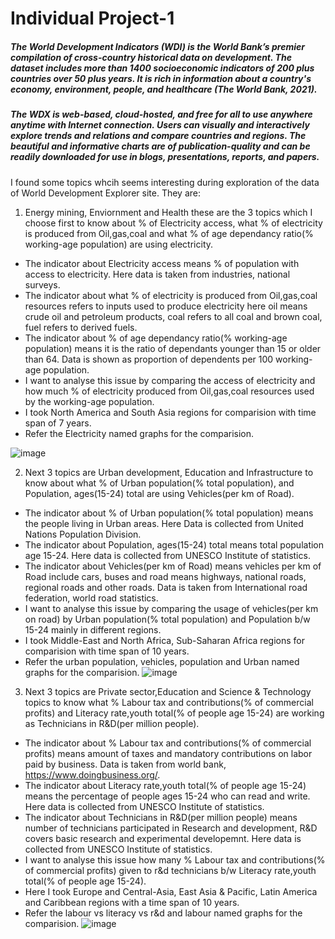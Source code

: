 # Individual Project-1

##### The World Development Indicators (WDI) is the World Bank’s premier compilation of cross-country historical data on development. The dataset includes more than 1400 socioeconomic indicators of 200 plus countries over 50 plus years. It is rich in information about a country's economy, environment, people, and healthcare (The World Bank, 2021).

##### The WDX is web-based, cloud-hosted, and free for all to use anywhere anytime with Internet connection. Users can visually and interactively explore trends and relations and compare countries and regions. The beautiful and informative charts are of publication-quality and can be readily downloaded for use in blogs, presentations, reports, and papers.

I found some topics whcih seems interesting during exploration of the data of World Development Explorer site. They are:

1. Energy mining, Enviornment and Health these are the 3 topics which I choose first to know about % of Electricity access, what % of electricity is produced from Oil,gas,coal and what % of age dependancy ratio(% working-age population) are using electricity. 
- The indicator about Electricity access means % of population with access to electricity. Here data is taken from industries, national surveys.
- The indicator about what % of electricity is produced from Oil,gas,coal resources refers to inputs used to produce electricity here oil means crude oil and petroleum products, coal refers to all coal and brown coal, fuel refers to derived fuels.
- The indicator about % of age dependancy ratio(% working-age population) means it is the ratio of dependants younger than 15 or older than 64. Data is shown as proportion of dependents per 100 working-age population.
- I want to analyse this issue by comparing the access of electricity and how much % of electricity produced from Oil,gas,coal resources used by the working-age population.
- I took North America and South Asia regions for comparision with time span of 7 years.
- Refer the Electricity named graphs for the comparision.

![image](https://user-images.githubusercontent.com/71124557/112763075-0503bd00-8fd1-11eb-8dd1-b0e97e560310.png)

2. Next 3 topics are Urban development, Education and Infrastructure to know about what % of Urban population(% total population), and Population, ages(15-24) total are using Vehicles(per km of Road).  
- The indicator about % of Urban population(% total population) means the people living in Urban areas. Here Data is collected from United Nations Population Division.
- The indicator about Population, ages(15-24) total means total population age 15-24. Here data is collected from UNESCO Institute of statistics.
- The indicator about Vehicles(per km of Road) means vehicles per km of Road include cars, buses and road means highways, national roads, regional roads and other roads. Data is taken from International road federation, world road statistics.
- I want to analyse this issue by comparing the usage of vehicles(per km on road) by Urban population(% total population) and Population b/w 15-24 mainly in different regions.
- I took Middle-East and North Africa, Sub-Saharan Africa regions for comparision with time span of 10 years.
- Refer the urban population, vehicles, population and Urban named graphs for the comparision.
![image](https://user-images.githubusercontent.com/71124557/112763241-9f640080-8fd1-11eb-9e30-4daa83b70b21.png)


3. Next 3 topics are Private sector,Education and Science & Technology topics to know what % Labour tax and contributions(% of commercial profits) and Literacy rate,youth total(% of people age 15-24)  are working as Technicians in R&D(per million people). 
- The indicator about % Labour tax and contributions(% of commercial profits) means amount of taxes and mandatory contributions on labor paid by business. Data is taken from world bank, https://www.doingbusiness.org/.
-  The indicator about Literacy rate,youth total(% of people age 15-24) means the percentage of people ages 15-24 who can read and write. Here data is collected from UNESCO Institute of statistics.
-  The indicator about Technicians in R&D(per million people) means number of technicians participated in Research and development, R&D covers basic research and experimental developemnt. Here data is collected from UNESCO Institute of statistics.
-  I want to analyse this issue how many % Labour tax and contributions(% of commercial profits) given to r&d technicians b/w Literacy rate,youth total(% of people age 15-24).
-  Here I took Europe and Central-Asia, East Asia & Pacific, Latin America and Caribbean regions with a time span of 10 years.
-  Refer the labour vs literacy vs r&d and labour named graphs for the comparision.
![image](https://user-images.githubusercontent.com/71124557/112763269-c3274680-8fd1-11eb-8f53-ab095bbbb6b2.png)

